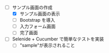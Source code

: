 - [ ] サンプル画面の作成
    - [x] サンプル画面の表示
    - [ ] Bootstrap を導入
    - [ ] 入力フォーム画面
    - [ ] 完了画面
- [ ] Selenide + Cucumber で簡単なテストを実装
    - [ ] "sample"が表示されること

